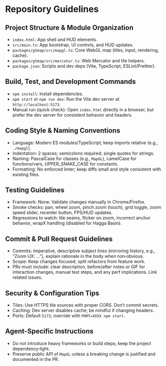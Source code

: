 # Repository Guidelines

## Project Structure & Module Organization

- `index.html`: App shell and HUD elements.
- `src/main.ts`: App bootstrap, UI controls, and HUD updates.
- `packages/gtmap/src/mapgl.ts`: Core WebGL map (tiles, input, rendering, cache).
- `packages/gtmap/src/mercator.ts`: Web Mercator and tile helpers.
- `package.json`: Scripts and dev deps (Vite, TypeScript, ESLint/Prettier).

## Build, Test, and Development Commands

- `npm install`: Install dependencies.
- `npm start` or `npm run dev`: Run the Vite dev server at `http://localhost:5173`.
- Manual run (quick check): Open `index.html` directly in a browser, but prefer the dev server for consistent behavior and headers.

## Coding Style & Naming Conventions

- Language: Modern ES modules/TypeScript; keep imports relative (e.g., `./mapgl`).
- Indentation: 2 spaces; semicolons required; single quotes for strings.
- Naming: PascalCase for classes (e.g., `MapGL`), camelCase for functions/vars, UPPER_SNAKE_CASE for constants.
- Formatting: No enforced linter; keep diffs small and style consistent with existing files.

## Testing Guidelines

- Framework: None. Validate changes manually in Chrome/Firefox.
- Smoke checks: pan, wheel zoom, pinch zoom (touch), grid toggle, zoom speed slider, recenter button, FPS/HUD updates.
- Regressions to watch: tile seams, flicker on zoom, incorrect anchor behavior, wrapX handling (disabled for Hagga Basin).

## Commit & Pull Request Guidelines

- Commits: Imperative, descriptive subject lines (mirroring history, e.g., “Zoom UX: …”), explain rationale in the body when non‑obvious.
- Scope: Keep changes focused; split refactors from feature work.
- PRs must include: clear description, before/after notes or GIF for interaction changes, manual test steps, and any perf implications. Link related issues.

## Security & Configuration Tips

- Tiles: Use HTTPS tile sources with proper CORS. Don’t commit secrets.
- Caching: Dev server disables cache; be mindful if changing headers.
- Ports: Default `5173`; override with `PORT=XXXX npm start`.

## Agent-Specific Instructions

- Do not introduce heavy frameworks or build steps; keep the project dependency‑light.
- Preserve public API of `MapGL` unless a breaking change is justified and documented in the PR.
